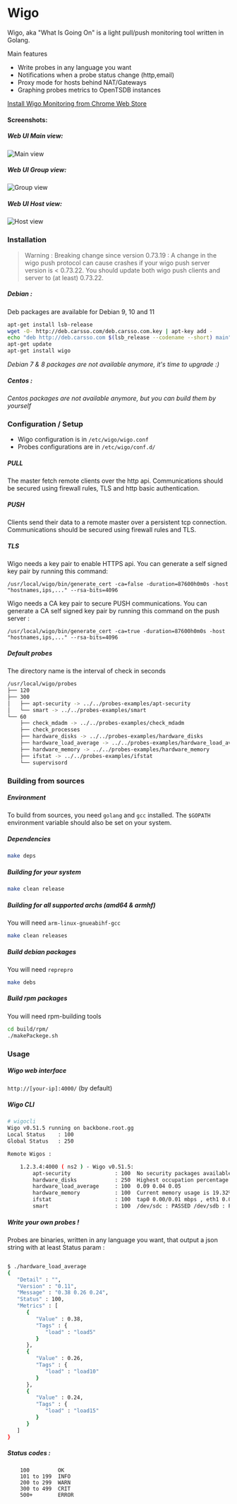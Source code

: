 Wigo
=========

Wigo, aka "What Is Going On" is a light pull/push monitoring tool written in Golang.

Main features
  - Write probes in any language you want
  - Notifications when a probe status change (http,email)
  - Proxy mode for hosts behind NAT/Gateways
  - Graphing probes metrics to OpenTSDB instances

[Install Wigo Monitoring from Chrome Web Store](https://chrome.google.com/webstore/detail/wigo-monitoring/eaoeankffafdpnhgnamdlifgaknjdcog)

#### Screenshots:

##### Web UI Main view:
![Main view](https://user-images.githubusercontent.com/666182/98400230-f9384e00-2063-11eb-9f82-01138f87942d.png)

##### Web UI Group view:
![Group view](https://user-images.githubusercontent.com/666182/98400233-fa697b00-2063-11eb-955a-e9f165a90bef.png)

##### Web UI Host view:
![Host view](https://user-images.githubusercontent.com/666182/98400236-fb021180-2063-11eb-8605-9dd65d26f7ac.png)


### Installation

> Warning : Breaking change since version 0.73.19 :
> A change in the wigo push protocol can cause crashes if your wigo push server version is < 0.73.22.
> You should update both wigo push clients and server to (at least) 0.73.22.

##### Debian :
Deb packages are available for Debian 9, 10 and 11
```sh
apt-get install lsb-release
wget -O- http://deb.carsso.com/deb.carsso.com.key | apt-key add -
echo "deb http://deb.carsso.com $(lsb_release --codename --short) main" > /etc/apt/sources.list.d/deb.carsso.com.list
apt-get update
apt-get install wigo
```
_Debian 7 & 8 packages are not available anymore, it's time to upgrade :)_

##### Centos :
_Centos packages are not available anymore, but you can build them by yourself_

### Configuration / Setup

- Wigo configuration is in `/etc/wigo/wigo.conf`
- Probes configurations are in `/etc/wigo/conf.d/`

##### PULL
The master fetch remote clients over the http api.
Communications should be secured using firewall rules, TLS and http basic authentication.

##### PUSH
Clients send their data to a remote master over a persistent tcp connection.
Communications should be secured using firewall rules and TLS.

##### TLS
Wigo needs a key pair to enable HTTPS api.
You can generate a self signed key pair by running this command:
```
/usr/local/wigo/bin/generate_cert -ca=false -duration=87600h0m0s -host "hostnames,ips,..." --rsa-bits=4096
```

Wigo needs a CA key pair to secure PUSH communications.
You can generate a CA self signed key pair by running this command on the push server :
```
/usr/local/wigo/bin/generate_cert -ca=true -duration=87600h0m0s -host "hostnames,ips,..." --rsa-bits=4096
```


##### Default probes 

The directory name is the interval of check in seconds

```sh
/usr/local/wigo/probes
├── 120
├── 300
│   ├── apt-security -> ../../probes-examples/apt-security
│   └── smart -> ../../probes-examples/smart
└── 60
    ├── check_mdadm -> ../../probes-examples/check_mdadm
    ├── check_processes
    ├── hardware_disks -> ../../probes-examples/hardware_disks
    ├── hardware_load_average -> ../../probes-examples/hardware_load_average
    ├── hardware_memory -> ../../probes-examples/hardware_memory
    ├── ifstat -> ../../probes-examples/ifstat
    └── supervisord

```

### Building from sources

##### Environment
To build from sources, you need `golang` and `gcc` installed.
The `$GOPATH` environment variable should also be set on your system.

##### Dependencies
```sh
make deps
```

##### Building for your system
```sh
make clean release
```

##### Building for all supported archs (amd64 & armhf)
You will need `arm-linux-gnueabihf-gcc`
```sh
make clean releases
```

##### Build debian packages
You will need `reprepro`
```sh
make debs
```

##### Build rpm packages
You will need rpm-building tools
```sh
cd build/rpm/
./makePackege.sh
```

### Usage

##### Wigo web interface

`http://[your-ip]:4000/` (by default)


##### Wigo CLI

```sh
# wigocli
Wigo v0.51.5 running on backbone.root.gg 
Local Status    : 100
Global Status   : 250

Remote Wigos : 

    1.2.3.4:4000 ( ns2 ) - Wigo v0.51.5: 
        apt-security              : 100  No security packages availables
        hardware_disks            : 250  Highest occupation percentage is 93% in partition /dev/md0
        hardware_load_average     : 100  0.09 0.04 0.05
        hardware_memory           : 100  Current memory usage is 19.32%
        ifstat                    : 100  tap0 0.00/0.01 mbps , eth1 0.00/0.00 mbps , eth0 0.01/0.01 mbps , 
        smart                     : 100  /dev/sdc : PASSED /dev/sdb : PASSED 

```


##### Write your own probes !

Probes are binaries, written in any language you want, that output a json string with at least Status param :
```sh

$ ./hardware_load_average
{
   "Detail" : "",
   "Version" : "0.11",
   "Message" : "0.38 0.26 0.24",
   "Status" : 100,
   "Metrics" : [
      {
         "Value" : 0.38,
         "Tags" : {
            "load" : "load5"
         }
      },
      {
         "Value" : 0.26,
         "Tags" : {
            "load" : "load10"
         }
      },
      {
         "Value" : 0.24,
         "Tags" : {
            "load" : "load15"
         }
      }
   ]
}
```

##### Status codes :
```
    100         OK
    101 to 199  INFO
    200 to 299  WARN
    300 to 499  CRIT
    500+        ERROR
```

